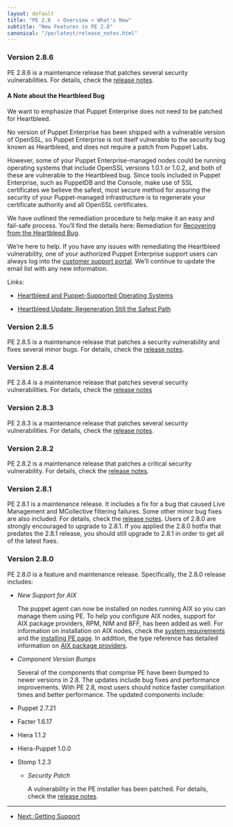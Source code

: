 ```yaml
---
layout: default
title: "PE 2.8  » Overview » What's New"
subtitle: "New Features in PE 2.8"
canonical: "/pe/latest/release_notes.html"
---
```


### Version 2.8.6

PE 2.8.6 is a maintenance release that patches several security vulnerabilities. For details, check the [release notes](appendix.html#release-notes).

#### A Note about the Heartbleed Bug

We want to emphasize that Puppet Enterprise does not need to be patched for Heartbleed.  

No version of Puppet Enterprise has been shipped with a vulnerable version of OpenSSL, so Puppet Enterprise is not itself vulnerable to the security bug known as Heartbleed, and does not require a patch from Puppet Labs.

However, some of your Puppet Enterprise-managed nodes could be running operating systems that include OpenSSL versions 1.0.1 or 1.0.2, and both of these are vulnerable to the Heartbleed bug. Since tools included in Puppet Enterprise, such as PuppetDB and the Console, make use of SSL certificates we believe the safest, most secure method for assuring the security of your Puppet-managed infrastructure is to regenerate your certificate authority and all OpenSSL certificates. 

We have outlined the remediation procedure to help make it an easy and fail-safe process. You’ll find the details here: Remediation for [Recovering from the Heartbleed Bug](/trouble_remediate_heartbleed_overview.html).

We’re here to help. If you have any issues with remediating the Heartbleed vulnerability, one of your authorized Puppet Enterprise support users can always log into the [customer support portal](https://support.puppetlabs.com/access/unauthenticated). We’ll continue to update the email list with any new information.

Links:

* [Heartbleed and Puppet-Supported Operating Systems](https://puppetlabs.com/blog/heartbleed-and-puppet-supported-operating-systems)

* [Heartbleed Update: Regeneration Still the Safest Path](https://puppetlabs.com/blog/heartbleed-update-regeneration-still-safest-path)

### Version 2.8.5

PE 2.8.5 is a maintenance release that patches a security vulnerability and fixes several minor bugs. For details, check the [release notes](appendix.html#release-notes).

### Version 2.8.4
PE 2.8.4 is a maintenance release that patches several security vulnerabilities. For details, check the [release notes](appendix.html#release-notes)

### Version 2.8.3
PE 2.8.3 is a maintenance release that patches several security vulnerabilities. For details, check the [release notes](/pe/2.8/appendix.html#release-notes).


### Version 2.8.2
PE 2.8.2 is a maintenance release that patches a critical security vulnerability. For details, check the [release notes](/pe/2.8/appendix.html#release-notes).

### Version 2.8.1
PE 2.8.1 is a maintenance release. It includes a fix for a bug that caused Live Management and MCollective filtering failures.  Some other minor bug fixes are also included. For details, check the [release notes](/pe/2.8/appendix.html#release-notes). Users of 2.8.0 are strongly encouraged to upgrade to 2.8.1. If you applied the 2.8.0 hotfix that predates the 2.8.1 release, you should still upgrade to 2.8.1 in order to get all of the latest fixes.

### Version 2.8.0
PE 2.8.0 is a feature and maintenance release. Specifically, the 2.8.0 release includes:

  * *New Support for AIX*

    The puppet agent can now be installed on nodes running AIX so you can manage them using PE. To help you configure AIX nodes, support for AIX package providers, RPM, NIM and BFF, has been added as well. For information on installation on AIX nodes, check the [system requirements](/pe/2.8/install_system_requirements.html) and the [installing PE page](/pe/2.8/install_basic.html). In addition, the type reference has detailed information on [AIX package providers](/pe/2.8/reference_type.html#package).

  * *Component Version Bumps*

    Several of the components that comprise PE have been bumped to newer versions in 2.8. The updates include bug fixes and performance improvements. With PE 2.8, most users should notice faster compiliation times and better performance. The updated components include:

* Puppet 2.7.21
* Facter 1.6.17
* Hiera 1.1.2
* Hiera-Puppet 1.0.0
* Stomp 1.2.3

  * *Security Patch*

    A vulnerability in the PE installer has been patched. For details, check the [release notes](/pe/2.8/appendix.html#release-notes).

* * *

- [Next: Getting Support](./overview_getting_support.html)
